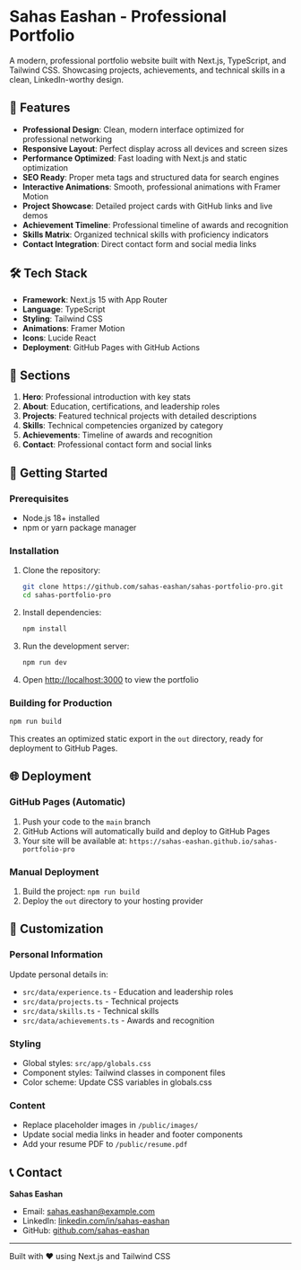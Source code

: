# Sahas Eashan - Professional Portfolio

A modern, professional portfolio website built with Next.js, TypeScript, and Tailwind CSS. Showcasing projects, achievements, and technical skills in a clean, LinkedIn-worthy design.

## 🚀 Features

- **Professional Design**: Clean, modern interface optimized for professional networking
- **Responsive Layout**: Perfect display across all devices and screen sizes
- **Performance Optimized**: Fast loading with Next.js and static optimization
- **SEO Ready**: Proper meta tags and structured data for search engines
- **Interactive Animations**: Smooth, professional animations with Framer Motion
- **Project Showcase**: Detailed project cards with GitHub links and live demos
- **Achievement Timeline**: Professional timeline of awards and recognition
- **Skills Matrix**: Organized technical skills with proficiency indicators
- **Contact Integration**: Direct contact form and social media links

## 🛠️ Tech Stack

- **Framework**: Next.js 15 with App Router
- **Language**: TypeScript
- **Styling**: Tailwind CSS
- **Animations**: Framer Motion
- **Icons**: Lucide React
- **Deployment**: GitHub Pages with GitHub Actions

## 📱 Sections

1. **Hero**: Professional introduction with key stats
2. **About**: Education, certifications, and leadership roles
3. **Projects**: Featured technical projects with detailed descriptions
4. **Skills**: Technical competencies organized by category
5. **Achievements**: Timeline of awards and recognition
6. **Contact**: Professional contact form and social links

## 🚀 Getting Started

### Prerequisites

- Node.js 18+ installed
- npm or yarn package manager

### Installation

1. Clone the repository:
   ```bash
   git clone https://github.com/sahas-eashan/sahas-portfolio-pro.git
   cd sahas-portfolio-pro
   ```

2. Install dependencies:
   ```bash
   npm install
   ```

3. Run the development server:
   ```bash
   npm run dev
   ```

4. Open [http://localhost:3000](http://localhost:3000) to view the portfolio

### Building for Production

```bash
npm run build
```

This creates an optimized static export in the `out` directory, ready for deployment to GitHub Pages.

## 🌐 Deployment

### GitHub Pages (Automatic)

1. Push your code to the `main` branch
2. GitHub Actions will automatically build and deploy to GitHub Pages
3. Your site will be available at: `https://sahas-eashan.github.io/sahas-portfolio-pro`

### Manual Deployment

1. Build the project: `npm run build`
2. Deploy the `out` directory to your hosting provider

## 📝 Customization

### Personal Information

Update personal details in:
- `src/data/experience.ts` - Education and leadership roles
- `src/data/projects.ts` - Technical projects
- `src/data/skills.ts` - Technical skills
- `src/data/achievements.ts` - Awards and recognition

### Styling

- Global styles: `src/app/globals.css`
- Component styles: Tailwind classes in component files
- Color scheme: Update CSS variables in globals.css

### Content

- Replace placeholder images in `/public/images/`
- Update social media links in header and footer components
- Add your resume PDF to `/public/resume.pdf`

## 📞 Contact

**Sahas Eashan**
- Email: sahas.eashan@example.com
- LinkedIn: [linkedin.com/in/sahas-eashan](https://linkedin.com/in/sahas-eashan)
- GitHub: [github.com/sahas-eashan](https://github.com/sahas-eashan)

---

Built with ❤️ using Next.js and Tailwind CSS
